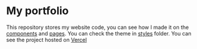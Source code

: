 # My portfolio
This repository stores my website code, you can see how I made it on the [components](./components) and [pages](./pages). You can check the theme in [styles](./styles) folder.
You can see the project hosted on [Vercel](https://deepzs2.vercel.app/)
